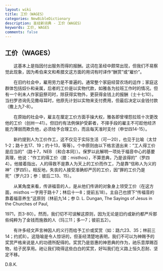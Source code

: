 ```yaml
---
layout: wiki
title: 工价（WAGES）
categories: NewBibleDictionary
description: 圣经新词典 - 工价（WAGES）
keywords: 工价, WAGES
comments: false
---
```


## 工价（WAGES）

　　这基本上是指因付出服务而得的报酬。这词在圣经中颇常出现，但我们不易察觉此现象，因为希伯来文和希腊文这方面的用词有时译作“酬赏”或“雇价”。

　　在旧约社会中，雇用劳力是不普遍的。通常整个家庭经营农场的运作；家庭这群体包括奴仆和亲属，后者的工价是以实物代款，如雅各为拉班工作时的情况。但有一个利未人作家庭祭司时，除获得实物外，更获得金钱上的报酬（士十七10）。当扫罗咨询先见撒母耳时，他原先计划以实物来支付费用，但最后决定以金钱付款（撒上九7-8）。

　　在原始的社会中，雇主在厘定工价方面手操大权，雅各即曾埋怨拉班十次更改他的工价（创卅一41）。但旧约有法例保护受薪者，不择手段的雇主不可趁他经济能力薄弱而欺负他，必须给予合理工价，而且每天准时支付（申廿四14-15）。

　　新约提到人为工价作工，这不仅见于实际生活（可一20），也见于比喻（太廿1-2；路十五17、19；约十13，等等）。个中原则由以下格言道出来：“工人得工价是应当的”（路十7，NEB 〔和合本同〕）。保罗以此解明一项处于福音中心的基要真理，他说：“作工的得工价（腊：misthos），不算恩典，乃是该得的”（罗四4）。他接着指出，人的得救不是靠人为天上的工价而作工，乃是靠“信称人为义的神”（罗四5）。相反地，失丧的人接受准确却严厉的工价，因“罪的工价乃是死”（罗六23；参：彼后二13、15）。

　　从某角度来看，传讲福音的人，是从他们传讲的对象身上领受工价（在这方面，misthos 一字用于路十7；林后十一8；提前五18）。主自己也颁下“传福音的靠着福音养生”这原则（林前九14；参 D. L. Dungan, The Sayings of Jesus in the Churches of Paul,

1971，页3-80）。然而，我们切不可误解这原则，因为无论是旧约或新约都严斥那些纯粹为了金钱而施救的人（玛三11；多一7；彼前五2）。

　　有许多经文声言神因人的义行而给予工价或奖赏（如：路六23、35；林前三14；约贰8）。这隐喻是令人惊讶的，但圣经清楚地表明，我们不可以为神赐予的奖赏严格来说是人的功德所配得的。奖赏乃是慈惠的神恩典的作为，祂乐意厚赐百物，给子民享用。祂让我们晓得这些白白的奖赏，好叫我们在义路上恒久忍耐、坚定不移。

D.B.K.








